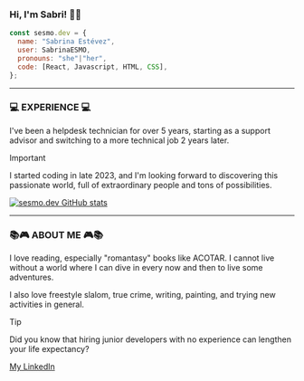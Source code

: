 


### Hi, I'm Sabri! 👋💙

```js
const sesmo.dev = {
  name: "Sabrina Estévez",
  user: SabrinaESMO,
  pronouns: "she"|"her",
  code: [React, Javascript, HTML, CSS],
};
```

---
### 💻 EXPERIENCE 💻 ###

I've been a helpdesk technician for over 5 years, starting as a support advisor and switching to a more technical job 2 years later.


>[!IMPORTANT]
>I started coding in late 2023, and I'm looking forward to discovering this passionate world, full of extraordinary people and tons of possibilities.

[![sesmo.dev GitHub stats](https://github-readme-stats.vercel.app/api?username=SabrinaESMO)](https://github.com/SabrinaESMO/github-readme-stats)


---
### 📚🎮 ABOUT ME 🎮📚 ###

I love reading, especially "romantasy" books like ACOTAR. I cannot live without a world where I can dive in every now and then to live some adventures.

I also love freestyle slalom, true crime, writing, painting, and trying new activities in general. 


>[!TIP]
>Did you know that hiring junior developers with no experience can lengthen your life expectancy?
>
>[My LinkedIn](https://www.linkedin.com/in/sesmo-dev/)
